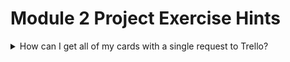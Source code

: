 # Module 2 Project Exercise Hints

<details markdown="1">
<summary markdown="1">
How can I get all of my cards with a single request to Trello?
</summary>

Take a look at the docs for the [Get Lists on Board endpoint in Trello. ](https://developer.atlassian.com/cloud/trello/rest/api-group-boards/#api-boards-id-lists-get) - are there any helpful looking query parameters?

In particular, notice the `cards` parameter - if we supply that with the value "all" then we should get back a list of the lists on our board, with all of their cards also included!

We could then process those with something like:
```python
result = requests.get("<trello_endpoint>", params = params).json()
for list in lists:
    for card in list['cards']:
        # process that particular card
```
</details>